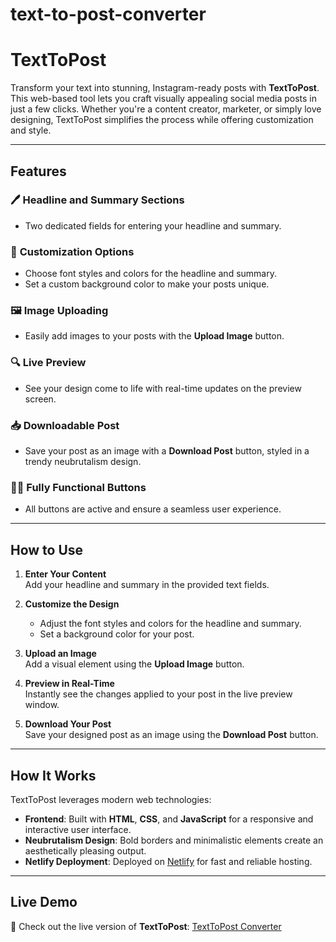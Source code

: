 # text-to-post-converter
# TextToPost

Transform your text into stunning, Instagram-ready posts with **TextToPost**. This web-based tool lets you craft visually appealing social media posts in just a few clicks. Whether you're a content creator, marketer, or simply love designing, TextToPost simplifies the process while offering customization and style.

---

## Features

### 🖊️ **Headline and Summary Sections**
- Two dedicated fields for entering your headline and summary.

### 🎨 **Customization Options**
- Choose font styles and colors for the headline and summary.
- Set a custom background color to make your posts unique.

### 🖼️ **Image Uploading**
- Easily add images to your posts with the **Upload Image** button.

### 🔍 **Live Preview**
- See your design come to life with real-time updates on the preview screen.

### 📥 **Downloadable Post**
- Save your post as an image with a **Download Post** button, styled in a trendy neubrutalism design.

### 🧑‍💻 **Fully Functional Buttons**
- All buttons are active and ensure a seamless user experience.

---

## How to Use

1. **Enter Your Content**  
   Add your headline and summary in the provided text fields.

2. **Customize the Design**  
   - Adjust the font styles and colors for the headline and summary.
   - Set a background color for your post.

3. **Upload an Image**  
   Add a visual element using the **Upload Image** button.

4. **Preview in Real-Time**  
   Instantly see the changes applied to your post in the live preview window.

5. **Download Your Post**  
   Save your designed post as an image using the **Download Post** button.

---

## How It Works

TextToPost leverages modern web technologies:
- **Frontend**: Built with **HTML**, **CSS**, and **JavaScript** for a responsive and interactive user interface.
- **Neubrutalism Design**: Bold borders and minimalistic elements create an aesthetically pleasing output.
- **Netlify Deployment**: Deployed on [Netlify](https://texttopostconverter.netlify.app/) for fast and reliable hosting.

---

## Live Demo

🎉 Check out the live version of **TextToPost**: [TextToPost Converter](https://texttopostconverter.netlify.app/)
